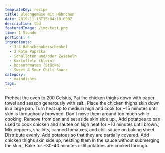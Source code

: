 ```yaml
---
templateKey: recipe
title: Blechgemüse mit Hähnchen
date: 2019-11-15T15:04:10.000Z
description: tbd
featuredImage: /img/test.png
time: 1 Stunde
portions: 4
ingredients:
  - 3-4 Hähnchenoberschenkel
  - 2 Rote Paprika
  - Schalloten und/oder Zwiebeln
  - Kartoffeln (klein)
  - Dosentomaten (Stücke)
  - Sweet & Sour Chili Sauce
category:
  - maindishes
tags:
---
```


Preheat the oven to 200 Celsius, Pat the chicken thighs down with paper towel and season generously with salt., Place the chicken thighs skin down in a large pan. Turn heat up to medium high and cook for ~15 minutes until skin is throughouly browned. Don't move them around too much while cooking. Remove from pan and set aside skin side up., Add potatoes to pan used to cook chicken and sautee on high heat for ~10 minutes until brown., Mix peppers, shallots, canned tomatoes, and chili sauce on baking sheet. Distribute evenly. Add potatoes so that they are partially covered. Add chicken thighs skin side up, nestling them in the sauce without submerging the skin., Bake for ~30-40 minutes until potatoes are cooked through.
